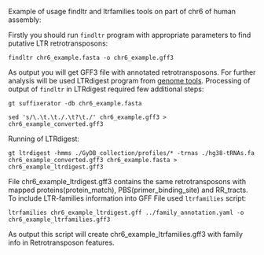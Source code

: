 Example of usage findltr and ltrfamilies tools on part of chr6 of human assembly:

Firstly you should run `findltr` program with appropriate parameters to find putative LTR retrotransposons:

`findltr chr6_example.fasta -o chr6_example.gff3`

As output you will get GFF3 file with annotated retrotransposons. For further analysis will be used LTRdigest program from [genome tools](https://github.com/genometools/genometools). Processing of output of `findltr` in LTRdigest required few additional steps:

`gt suffixerator -db chr6_example.fasta`

`sed 's/\.\t.\t./.\t?\t./' chr6_example.gff3 > chr6_example_converted.gff3`  

Running of LTRdigest:

`gt ltrdigest -hmms ./GyDB_collection/profiles/* -trnas ./hg38-tRNAs.fa  chr6_example_converted.gff3 chr6_example.fasta > chr6_example_ltrdigest.gff3`

File chr6_example_ltrdigest.gff3 contains the same retrotransposons with mapped proteins(protein_match), PBS(primer_binding_site) and RR_tracts.
To include LTR-families information into GFF File used `ltrfamilies` script:

`ltrfamilies chr6_example_ltrdigest.gff ../family_annotation.yaml -o chr6_example_ltrfamilies.gff3`

As output this script will create chr6_example_ltrfamilies.gff3 with family info in Retrotransposon features.
